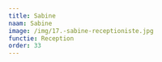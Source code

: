 ```yaml
---
title: Sabine
naam: Sabine
image: /img/17.-sabine-receptioniste.jpg
functie: Reception
order: 33
---
```



